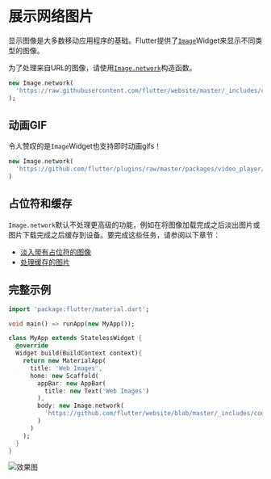 # 展示网络图片

显示图像是大多数移动应用程序的基础。Flutter提供了[`Image`](https://docs.flutter.io/flutter/widgets/Image-class.html)Widget来显示不同类型的图像。

为了处理来自URL的图像，请使用[`Image.network`](https://docs.flutter.io/flutter/widgets/Image/Image.network.html)构造函数。

```dart
new Image.network(
  'https://raw.githubusercontent.com/flutter/website/master/_includes/code/layout/lakes/images/lake.jpg',
);
```

## 动画GIF

令人赞叹的是`Image`Widget也支持即时动画gifs！

```dart
new Image.network(
  'https://github.com/flutter/plugins/raw/master/packages/video_player/doc/demo_ipod.gif?raw=true',
)
```

## 占位符和缓存

`Image.network`默认不处理更高级的功能，例如在将图像加载完成之后淡出图片或图片下载完成之后缓存到设备。要完成这些任务，请参阅以下章节：

- [淡入带有占位符的图像](https://github.com/isNeilLin/flutter-cookbook/tree/master/docs/images/Fade_in_images_with_a_placeholder.md)
- [处理缓存的图片](https://github.com/isNeilLin/flutter-cookbook/tree/master/docs/images/Working_with_cached_images.md)

## 完整示例

```dart
import 'package:flutter/material.dart';

void main() => runApp(new MyApp());

class MyApp extends StatelessWidget {
  @override
  Widget build(BuildContext context){
    return new MaterialApp(
      title: 'Web Images',
      home: new Scaffold(
        appBar: new AppBar(
          title: new Text('Web Images')
        ),
        body: new Image.network(
          'https://github.com/flutter/website/blob/master/_includes/code/layout/lakes/images/lake.jpg?raw=true',
        )
      )
    );
  }
}
```

![效果图](https://flutter.io/images/cookbook/network-image.png)
